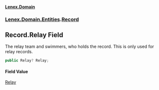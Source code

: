 #### [Lenex.Domain](index.md 'index')
### [Lenex.Domain.Entities](Lenex.Domain.Entities.md 'Lenex.Domain.Entities').[Record](Lenex.Domain.Entities.Record.md 'Lenex.Domain.Entities.Record')

## Record.Relay Field

The relay team and swimmers, who holds the record. This is only used for relay records.

```csharp
public Relay? Relay;
```

#### Field Value
[Relay](Lenex.Domain.Entities.Relay.md 'Lenex.Domain.Entities.Relay')